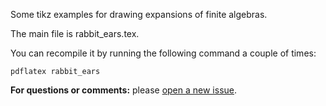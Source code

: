 Some tikz examples for drawing expansions of finite algebras.

The main file is rabbit_ears.tex.

You can recompile it by running the following command a couple of times:

    pdflatex rabbit_ears

**For questions or comments:** please [open a new issue](https://github.com/williamdemeo/tikz-examples/issues/new).
